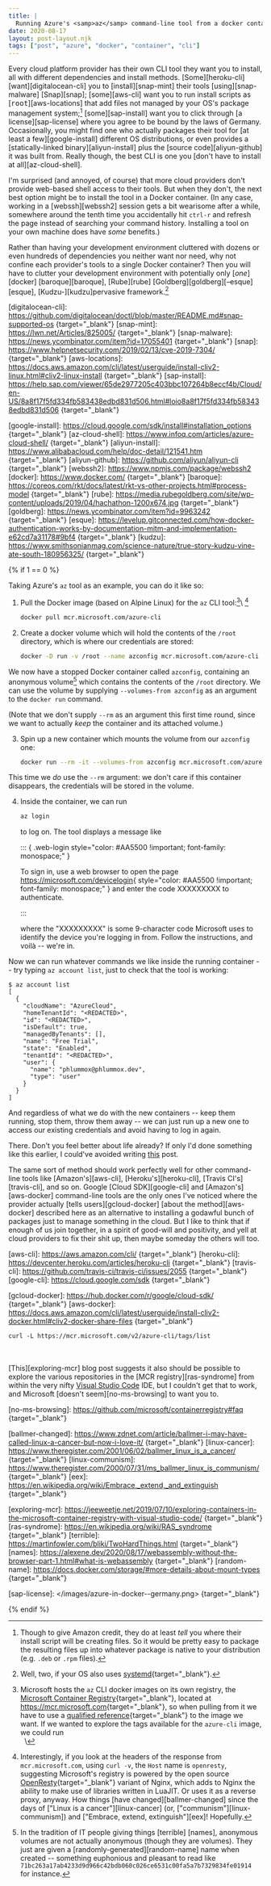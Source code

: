 ```yaml
---
title: |
  Running Azure's <samp>az</samp> command-line tool from a docker container; or, the "credentials in a container" trick
date: 2020-08-17
layout: post-layout.njk
tags: ["post", "azure", "docker", "container", "cli"]
---
```


<!--
draft: true
-->

<style>
.web-login {
  display: block;
  padding: 0.5em;
  font-size: 13px;
  font-family: Menlo,Monaco,Consolas,"Courier New",monospace;
  margin: 0 0 0.5ex;
  word-wrap: break-word;
  background-color: #f5f5f5;
  border: 1px solid #ccc;
  border-radius: 4px;
}
</style>

Every cloud platform provider has their own CLI tool they want you to
install, all with different dependencies and install methods.
[Some][heroku-cli] [want][digitalocean-cli] you to [install][snap-mint]
their tools [using][snap-malware] [Snap][snap]; [some][aws-cli] want you
to run install scripts as [<samp>root</samp>][aws-locations] that
add files not managed by your OS's package management
system;[^aws-credit] [some][sap-install] want you to click through [a
license][sap-license] where
you agree to be bound by the laws of Germany.
Occasionally, you might find one who actually packages their tool
for [at least a few][google-install] different OS distributions, or even
provides a [statically-linked binary][aliyun-install] plus the [source
code][aliyun-github] it was built from.
Really though, the best CLI is one you [don't have to
install at all][az-cloud-shell].

I'm surprised (and annoyed, of course)
that more cloud providers don't provide web-based shell
access to their tools. But when they don't, the next
best option might be to install the tool in a Docker container.
(In any case, working in a [webssh][webssh2] session gets a bit
wearisome after a while, somewhere around the tenth time you
accidentally hit `ctrl-r` and refresh the page instead of searching
your command history. Installing a tool on your own machine
does have *some* benefits.)

Rather than having your development environment cluttered with dozens or
even hundreds of dependencies you neither want nor need, why not
confine each provider's tools to a single Docker container? Then you
will have
to clutter your development environment
with potentially only [*one*][docker] [baroque][baroque], [Rube][rube]
[Goldberg][goldberg][–esque][esque], [Kudzu-][kudzu]pervasive
framework.[^systemd]

[digitalocean-cli]: <https://github.com/digitalocean/doctl/blob/master/README.md#snap-supported-os> {target="_blank"}
[snap-mint]: <https://lwn.net/Articles/825005/> {target="_blank"}
[snap-malware]: <https://news.ycombinator.com/item?id=17055401> {target="_blank"}
[snap]: <https://www.helpnetsecurity.com/2019/02/13/cve-2019-7304/> {target="_blank"}
[aws-locations]: <https://docs.aws.amazon.com/cli/latest/userguide/install-cliv2-linux.html#cliv2-linux-install> {target="_blank"}
[sap-install]: <https://help.sap.com/viewer/65de2977205c403bbc107264b8eccf4b/Cloud/en-US/8a8f17f5fd334fb583438edbd831d506.html#loio8a8f17f5fd334fb583438edbd831d506> {target="_blank"}

<!--
sap archived at <http://archive.is/8wq7h>
-->

[google-install]: <https://cloud.google.com/sdk/install#installation_options> {target="_blank"}
[az-cloud-shell]: <https://www.infoq.com/articles/azure-cloud-shell/> {target="_blank"}
[aliyun-install]: <https://www.alibabacloud.com/help/doc-detail/121541.htm> {target="_blank"}
[aliyun-github]: <https://github.com/aliyun/aliyun-cli> {target="_blank"}
[webssh2]: https://www.npmjs.com/package/webssh2
[docker]: <https://www.docker.com/> {target="_blank"}
[baroque]: <https://coreos.com/rkt/docs/latest/rkt-vs-other-projects.html#process-model> {target="_blank"}
[rube]: <https://media.rubegoldberg.com/site/wp-content/uploads/2019/04/hachathon-1200x674.jpg> {target="_blank"}
[goldberg]: <https://news.ycombinator.com/item?id=9963242> {target="_blank"}
[esque]: <https://levelup.gitconnected.com/how-docker-authentication-works-by-documentation-mitm-and-implementation-e62cd7a31178#9bf4> {target="_blank"}
[kudzu]: <https://www.smithsonianmag.com/science-nature/true-story-kudzu-vine-ate-south-180956325/> {target="_blank"}

{% if 1 == 0 %}

Taking Azure's `az` tool as an example, you can do it like so:

1.  Pull the Docker image (based on Alpine Linux) for the `az` CLI
    tool:[^mcr]\ [^mcr-impl]

    ```bash
    docker pull mcr.microsoft.com/azure-cli
    ```

2.  Create a docker volume which will hold the contents of the `/root`
    directory, which is where our credentials are stored:

    ```bash
    docker -D run -v /root --name azconfig mcr.microsoft.com/azure-cli
    ```

We now have a stopped Docker container called `azconfig`, containing an
anonymous volume[^anon-vols] which contains the contents of the `/root`
directory. We can use the volume by supplying `--volumes-from azconfig`
as an argument to the `docker run` command.

(Note that we don't supply `--rm` as an argument this first time round,
since we want to actually *keep* the container and its attached volume.)

3.  Spin up a new container which mounts the volume from our `azconfig` one:

    ```bash
    docker run --rm -it --volumes-from azconfig mcr.microsoft.com/azure-cli
    ```

This time we *do* use the `--rm` argument: we don't care if this container
disappears, the credentials will be stored in the volume.


4.  Inside the container, we can run

    ```sh
    az login
    ```

    to log on. The tool displays a message like

    ::: { .web-login style="color: #AA5500 !important; font-family: monospace;" }

    To sign in, use a web browser to open the page <https://microsoft.com/devicelogin>{ style="color: #AA5500 !important; font-family: monospace;" } and enter the code XXXXXXXXX to authenticate.

    :::

    where the "<sample>XXXXXXXXX</sample>" is some 9-character code Microsoft uses to
    identify the device you're logging in from. Follow the instructions,
    and voilà -- we're in.

Now we can run whatever commands we like inside the running container --
try typing `az account list`, just to check that the tool is working:

```text
$ az account list
[
  {
    "cloudName": "AzureCloud",
    "homeTenantId": "<REDACTED>",
    "id": "<REDACTED>",
    "isDefault": true,
    "managedByTenants": [],
    "name": "Free Trial",
    "state": "Enabled",
    "tenantId": "<REDACTED>",
    "user": {
      "name": "phlummox@phlummox.dev",
      "type": "user"
    }
  }
]
```

And regardless of what we do with the new containers -- keep them running,
stop them, throw them away -- we can just run up a new one to access
our existing credentials and avoid having to log in again.

There. Don't you feel better about life already? If only I'd done
something like this earlier, I could've avoided writing
[this](/post/installing-travis-cli/) post.

The same sort of method should work perfectly well for other
command-line tools like
[Amazon's][aws-cli], [Heroku's][heroku-cli],
[Travis CI's][travis-cli], and so on.
Google [Cloud SDK][google-cli] and [Amazon's][aws-docker]
command-line tools are the only ones I've noticed where the provider
actually [tells users][gcloud-docker] [about the method][aws-docker]
described here as an alternative to installing a godawful bunch of packages just to manage something in the cloud.
But I like to think that if enough of us join together, in a spirit
of good-will and positivity, and yell at cloud providers to fix their shit
up, then maybe someday the others will too.

[aws-cli]: <https://aws.amazon.com/cli/> {target="_blank"}
[heroku-cli]: <https://devcenter.heroku.com/articles/heroku-cli> {target="_blank"}
[travis-cli]: <https://github.com/travis-ci/travis-ci/issues/2055> {target="_blank"}
[google-cli]: <https://cloud.google.com/sdk> {target="_blank"}
<!--
https://github.com/travis-ci/travis.rb#readme
-->
[gcloud-docker]: <https://hub.docker.com/r/google/cloud-sdk/> {target="_blank"}
[aws-docker]: <https://docs.aws.amazon.com/cli/latest/userguide/install-cliv2-docker.html#cliv2-docker-share-files> {target="_blank"}

[^systemd]: Well, two, if your OS also
  uses [systemd](https://lwn.net/Articles/676831/){target="_blank"}.

[^aws-credit]: Though to give Amazon credit, they do at least *tell* you
  where their install script will be creating files. So it would be
  pretty easy to package the resulting files up into whatever package
  is native to your distribution (e.g. `.deb` or `.rpm` files).

[^mcr]: Microsoft hosts the `az` CLI docker images on its own registry,
  the [Microsoft Container Registry](https://github.com/microsoft/containerregistry){target="_blank"},
  located at <https://mcr.microsoft.com>{target="_blank"}, so when pulling from it  we
  have to use a [qualified reference](https://windsock.io/referencing-docker-images/){target="_blank"}
  to the image we want. If we wanted to explore the tags available for
  the `azure-cli` image, we could run \
  &nbsp; \
  ```
  curl -L https://mcr.microsoft.com/v2/azure-cli/tags/list
  ```
  &nbsp;\
  &nbsp;\
  [This][exploring-mcr] blog post suggests it also should be possible to
  explore the various repositories in the [MCR registry][ras-syndrome]
  from within the very
  nifty [Visual Studio Code](https://code.visualstudio.com/) IDE, but I
  couldn't get that to work, and Microsoft
  [doesn't seem][no-ms-browsing] to want you to.

[no-ms-browsing]: <https://github.com/microsoft/containerregistry#faq> {target="_blank"}

[^mcr-impl]: Interestingly, if you look at the headers of the response
  from `mcr.microsoft.com`, using `curl -v`, the `Host` name is
  `openresty`, suggesting Microsoft's registry is powered by the
  open source
  [OpenResty](https://openresty.org/en/){target="_blank"} variant of
  Nginx, which adds to Nginx the ability to make use of libraries
  written in LuaJIT.
  Or uses it as a reverse proxy, anyway.
  How things [have changed][ballmer-changed] since the days of 
  ["Linux is a cancer"][linux-cancer] (or,
  ["communism"][linux-communism]) and
  ["Embrace, extend, extinguish"][eex]! Hopefully.

[ballmer-changed]: <https://www.zdnet.com/article/ballmer-i-may-have-called-linux-a-cancer-but-now-i-love-it/> {target="_blank"}
[linux-cancer]: <https://www.theregister.com/2001/06/02/ballmer_linux_is_a_cancer/> {target="_blank"}
[linux-communism]: <https://www.theregister.com/2000/07/31/ms_ballmer_linux_is_communism/> {target="_blank"}
[eex]: <https://en.wikipedia.org/wiki/Embrace,_extend,_and_extinguish> {target="_blank"} 

[^anon-vols]: In the tradition of IT people giving things [terrible] [names],
  anonymous volumes are not actually anonymous (though they are
  volumes). They just are given a [randomly-generated][random-name] name
  when created -- something euphonious and pleasant to read like
  `71bc263a17ab4233d9d966c42bdb060c026ce6531c00fa5a7b7329834fe01914` for
  instance.

[exploring-mcr]: <https://jeeweetje.net/2019/07/10/exploring-containers-in-the-microsoft-container-registry-with-visual-studio-code/> {target="_blank"}
[ras-syndrome]: <https://en.wikipedia.org/wiki/RAS_syndrome> {target="_blank"}
[terrible]: <https://martinfowler.com/bliki/TwoHardThings.html> {target="_blank"}
[names]: <https://alexene.dev/2020/08/17/webassembly-without-the-browser-part-1.html#what-is-webassembly> {target="_blank"}
[random-name]: <https://docs.docker.com/storage/#more-details-about-mount-types> {target="_blank"}

[sap-license]: </images/azure-in-docker--germany.png> {target="_blank"}

{% endif %}

<!--
  vim: syntax=markdown :
-->
